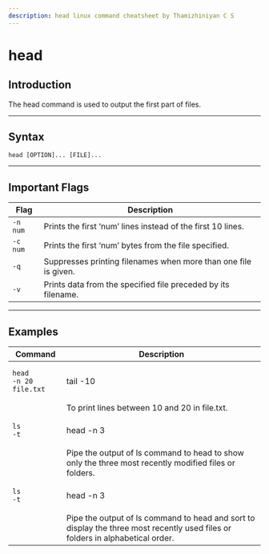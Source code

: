 ```yaml
---
description: head linux command cheatsheet by Thamizhiniyan C S
---
```


# head

## Introduction

The head command is used to output the first part of files.

***

## Syntax

`head [OPTION]... [FILE]...`

***

## Important Flags

| Flag     | Description                                                     |
| -------- | --------------------------------------------------------------- |
| `-n num` | Prints the first ‘num’ lines instead of the first 10 lines.     |
| `-c num` | Prints the first ‘num’ bytes from the file specified.           |
| `-q`     | Suppresses printing filenames when more than one file is given. |
| `-v`     | Prints data from the specified file preceded by its filename.   |

***

## Examples

| Command                                                                                                              | Description                                                                                                                    |
| -------------------------------------------------------------------------------------------------------------------- | ------------------------------------------------------------------------------------------------------------------------------ |
| <pre class="language-bash" data-overflow="wrap"><code class="lang-bash">head -n 20 file.txt | tail -10
</code></pre> | To print lines between 10 and 20 in file.txt.                                                                                  |
| <pre class="language-bash" data-overflow="wrap"><code class="lang-bash">ls -t | head -n 3
</code></pre>              | Pipe the output of ls command to head to show only the three most recently modified files or folders.                          |
| <pre class="language-bash" data-overflow="wrap"><code class="lang-bash">ls -t | head -n 3 | sort
</code></pre>       | Pipe the output of ls command to head and sort to display the three most recently used files or folders in alphabetical order. |
